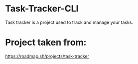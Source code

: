 # Task-Tracker-CLI
Task tracker is a project used to track and manage your tasks.

# Project taken from:
  https://roadmap.sh/projects/task-tracker
